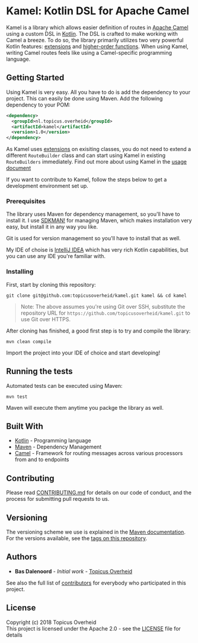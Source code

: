 # Kamel: Kotlin DSL for Apache Camel

Kamel is a library which allows easier definition of routes in [Apache Camel](https://camel.apache.org/) using a custom DSL in [Kotlin](https://kotlinlang.org/). The DSL is crafted to make working with Camel a breeze. To do so, the library primarily utilizes two very powerful Kotlin features: [extensions](https://kotlinlang.org/docs/reference/extensions.html) and [higher-order functions](https://kotlinlang.org/docs/reference/lambdas.html). When using Kamel, writing Camel routes feels like using a Camel-specific programming language.

## Getting Started

Using Kamel is very easy. All you have to do is add the dependency to your project. This can easily be done using Maven. Add the following dependency to your POM:
```xml
<dependency>
  <groupId>nl.topicus.overheid</groupId>
  <artifactId>kamel</artifactId>
  <version>1.0</version>
</dependency>
```

As Kamel uses [extensions](https://kotlinlang.org/docs/reference/extensions.html) on exisiting classes, you do not need to extend a different `RouteBuilder` class and can start using Kamel in existing `RouteBuilders` immediately. Find out more about using Kamel in the [usage document](USAGE.md)

If you want to contribute to Kamel, follow the steps below to get a development environment set up.

### Prerequisites

The library uses Maven for dependency management, so you'll have to install it. I use [SDKMAN!](http://sdkman.io/) for managing Maven, which makes installation very easy, but install it in any way you like.

Git is used for version management so you'll have to install that as well.

My IDE of choise is [IntelliJ IDEA](https://www.jetbrains.com/idea/) which has very rich Kotlin capabilities, but you can use any IDE you're familiar with.

### Installing

First, start by cloning this repository:
```
git clone git@github.com:topicusoverheid/kamel.git kamel && cd kamel
```
>Note: The above assumes you're using Git over SSH, substitute the repository URL for `https://github.com/topicusoverheid/kamel.git` to use Git over HTTPS.

After cloning has finished, a good first step is to try and compile the library:
```
mvn clean compile
```

Import the project into your IDE of choice and start developing!

## Running the tests

Automated tests can be executed using Maven:
```
mvn test
```

Maven will execute them anytime you packge the library as well.

## Built With

* [Kotlin](http://kotlinlang.org) - Programming language
* [Maven](https://maven.apache.org/) - Dependency Management
* [Camel](https://camel.apache.org) - Framework for routing messages across various processors from and to endpoints

## Contributing

Please read [CONTRIBUTING.md](CONTRIBUTING.md) for details on our code of conduct, and the process for submitting pull requests to us.

## Versioning

The versioning scheme we use is explained in the [Maven documentation](https://cwiki.apache.org/confluence/display/MAVEN/Version+number+policy). For the versions available, see the [tags on this repository](REPOURI/tags). 

## Authors

* **Bas Dalenoord** - *Initial work* - [Topicus Overheid](https://github.com/TopicusOverheid)

See also the full list of [contributors](https://github.com/topicusoverheid/kamel/contributors) for everybody who participated in this project.

## License

Copyright (c) 2018 Topicus Overheid    
This project is licensed under the Apache 2.0 - see the [LICENSE](LICENSE) file for details